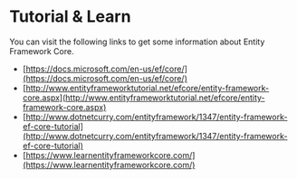 # Tutorial & Learn

You can visit the following links to get some information about Entity Framework Core. 

 - [https://docs.microsoft.com/en-us/ef/core/](https://docs.microsoft.com/en-us/ef/core/)
 - [http://www.entityframeworktutorial.net/efcore/entity-framework-core.aspx](http://www.entityframeworktutorial.net/efcore/entity-framework-core.aspx)
 - [http://www.dotnetcurry.com/entityframework/1347/entity-framework-ef-core-tutorial](http://www.dotnetcurry.com/entityframework/1347/entity-framework-ef-core-tutorial)
 - [https://www.learnentityframeworkcore.com/](https://www.learnentityframeworkcore.com/)
